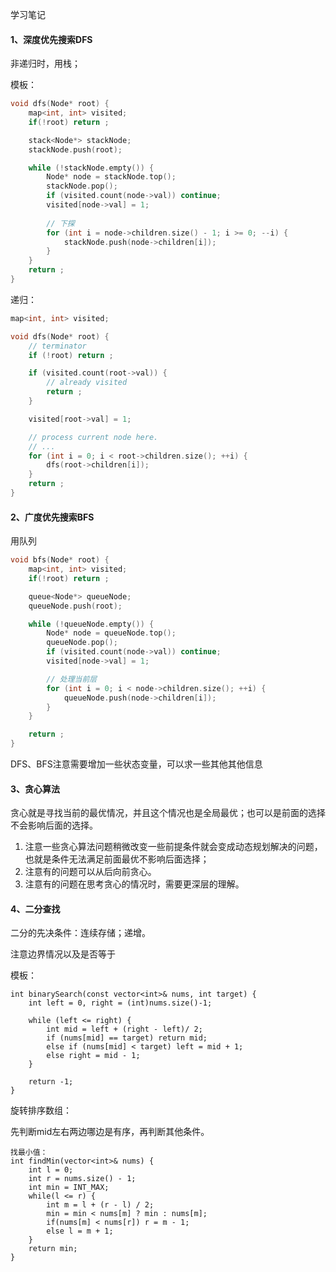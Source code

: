 学习笔记

#### 1、深度优先搜索DFS

非递归时，用栈；

模板：

```c++
void dfs(Node* root) {
	map<int, int> visited;
	if(!root) return ;

	stack<Node*> stackNode;
	stackNode.push(root);

	while (!stackNode.empty()) {
		Node* node = stackNode.top();
		stackNode.pop();
		if (visited.count(node->val)) continue;
		visited[node->val] = 1;
		
        // 下探
		for (int i = node->children.size() - 1; i >= 0; --i) {
			stackNode.push(node->children[i]);
		}
	}
	return ;
}
```

递归：

```c++
map<int, int> visited;

void dfs(Node* root) {
    // terminator
    if (!root) return ;

    if (visited.count(root->val)) {
    	// already visited
    	return ;
    }

    visited[root->val] = 1;

    // process current node here. 
    // ...
    for (int i = 0; i < root->children.size(); ++i) {
    	dfs(root->children[i]);
    }
    return ;
}
```

#### 2、广度优先搜索BFS

用队列

```c++
void bfs(Node* root) {
    map<int, int> visited;
    if(!root) return ;

    queue<Node*> queueNode;
    queueNode.push(root);

    while (!queueNode.empty()) {
    	Node* node = queueNode.top();
    	queueNode.pop();
    	if (visited.count(node->val)) continue;
    	visited[node->val] = 1;

		// 处理当前层
    	for (int i = 0; i < node->children.size(); ++i) {
    		queueNode.push(node->children[i]);
    	}
    }

    return ;
}
```

DFS、BFS注意需要增加一些状态变量，可以求一些其他其他信息



#### 3、贪心算法

贪心就是寻找当前的最优情况，并且这个情况也是全局最优；也可以是前面的选择不会影响后面的选择。

1. 注意一些贪心算法问题稍微改变一些前提条件就会变成动态规划解决的问题，也就是条件无法满足前面最优不影响后面选择；
2. 注意有的问题可以从后向前贪心。
3. 注意有的问题在思考贪心的情况时，需要更深层的理解。



#### 4、二分查找

二分的先决条件：连续存储；递增。

注意边界情况以及是否等于

模板：

```
int binarySearch(const vector<int>& nums, int target) {
    int left = 0, right = (int)nums.size()-1;

    while (left <= right) {
        int mid = left + (right - left)/ 2;
        if (nums[mid] == target) return mid;
        else if (nums[mid] < target) left = mid + 1;
        else right = mid - 1;
    }

    return -1;
}
```

旋转排序数组：

先判断mid左右两边哪边是有序，再判断其他条件。

```
找最小值：
int findMin(vector<int>& nums) {
    int l = 0;
    int r = nums.size() - 1;
    int min = INT_MAX;
    while(l <= r) {
        int m = l + (r - l) / 2;
        min = min < nums[m] ? min : nums[m];
        if(nums[m] < nums[r]) r = m - 1;
        else l = m + 1;
    }
    return min;
}
```

